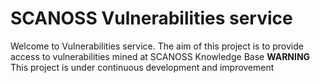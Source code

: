 # SCANOSS Vulnerabilities service
Welcome to Vulnerabilities service. The aim of this project is to provide access to vulnerabilities mined at SCANOSS Knowledge Base
**WARNING** This project is under continuous development and improvement 
